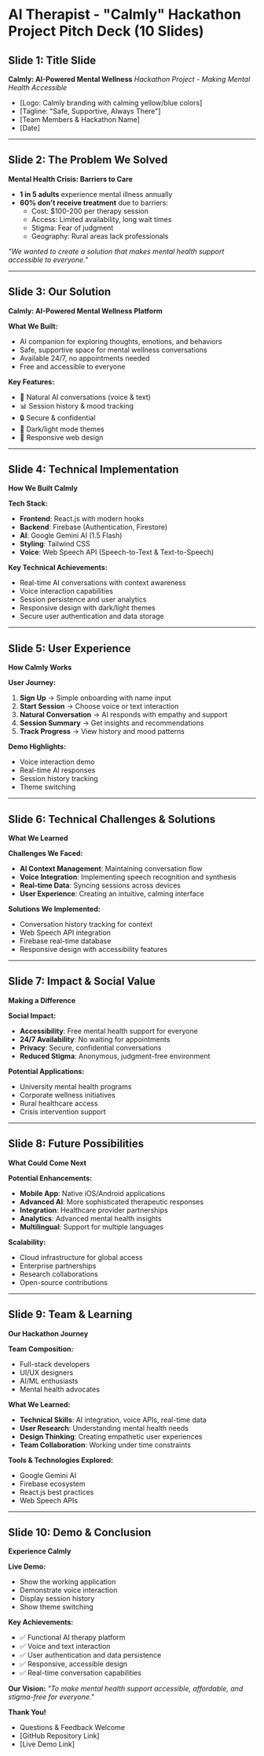 # AI Therapist - "Calmly" Hackathon Project Pitch Deck (10 Slides)

## Slide 1: Title Slide
**Calmly: AI-Powered Mental Wellness**
*Hackathon Project - Making Mental Health Accessible*

- [Logo: Calmly branding with calming yellow/blue colors]
- [Tagline: "Safe, Supportive, Always There"]
- [Team Members & Hackathon Name]
- [Date]

---

## Slide 2: The Problem We Solved
**Mental Health Crisis: Barriers to Care**

- **1 in 5 adults** experience mental illness annually
- **60% don't receive treatment** due to barriers:
  - Cost: $100-200 per therapy session
  - Access: Limited availability, long wait times
  - Stigma: Fear of judgment
  - Geography: Rural areas lack professionals

*"We wanted to create a solution that makes mental health support accessible to everyone."*

---

## Slide 3: Our Solution
**Calmly: AI-Powered Mental Wellness Platform**

**What We Built:**
- AI companion for exploring thoughts, emotions, and behaviors
- Safe, supportive space for mental wellness conversations
- Available 24/7, no appointments needed
- Free and accessible to everyone

**Key Features:**
- 🤖 Natural AI conversations (voice & text)
- 📊 Session history & mood tracking
- 🔒 Secure & confidential
- 🌙 Dark/light mode themes
- 📱 Responsive web design

---

## Slide 4: Technical Implementation
**How We Built Calmly**

**Tech Stack:**
- **Frontend**: React.js with modern hooks
- **Backend**: Firebase (Authentication, Firestore)
- **AI**: Google Gemini AI (1.5 Flash)
- **Styling**: Tailwind CSS
- **Voice**: Web Speech API (Speech-to-Text & Text-to-Speech)

**Key Technical Achievements:**
- Real-time AI conversations with context awareness
- Voice interaction capabilities
- Session persistence and user analytics
- Responsive design with dark/light themes
- Secure user authentication and data storage

---

## Slide 5: User Experience
**How Calmly Works**

**User Journey:**
1. **Sign Up** → Simple onboarding with name input
2. **Start Session** → Choose voice or text interaction
3. **Natural Conversation** → AI responds with empathy and support
4. **Session Summary** → Get insights and recommendations
5. **Track Progress** → View history and mood patterns

**Demo Highlights:**
- Voice interaction demo
- Real-time AI responses
- Session history tracking
- Theme switching

---

## Slide 6: Technical Challenges & Solutions
**What We Learned**

**Challenges We Faced:**
- **AI Context Management**: Maintaining conversation flow
- **Voice Integration**: Implementing speech recognition and synthesis
- **Real-time Data**: Syncing sessions across devices
- **User Experience**: Creating an intuitive, calming interface

**Solutions We Implemented:**
- Conversation history tracking for context
- Web Speech API integration
- Firebase real-time database
- Responsive design with accessibility features

---

## Slide 7: Impact & Social Value
**Making a Difference**

**Social Impact:**
- **Accessibility**: Free mental health support for everyone
- **24/7 Availability**: No waiting for appointments
- **Privacy**: Secure, confidential conversations
- **Reduced Stigma**: Anonymous, judgment-free environment

**Potential Applications:**
- University mental health programs
- Corporate wellness initiatives
- Rural healthcare access
- Crisis intervention support

---

## Slide 8: Future Possibilities
**What Could Come Next**

**Potential Enhancements:**
- **Mobile App**: Native iOS/Android applications
- **Advanced AI**: More sophisticated therapeutic responses
- **Integration**: Healthcare provider partnerships
- **Analytics**: Advanced mental health insights
- **Multilingual**: Support for multiple languages

**Scalability:**
- Cloud infrastructure for global access
- Enterprise partnerships
- Research collaborations
- Open-source contributions

---

## Slide 9: Team & Learning
**Our Hackathon Journey**

**Team Composition:**
- Full-stack developers
- UI/UX designers
- AI/ML enthusiasts
- Mental health advocates

**What We Learned:**
- **Technical Skills**: AI integration, voice APIs, real-time data
- **User Research**: Understanding mental health needs
- **Design Thinking**: Creating empathetic user experiences
- **Team Collaboration**: Working under time constraints

**Tools & Technologies Explored:**
- Google Gemini AI
- Firebase ecosystem
- React.js best practices
- Web Speech APIs

---

## Slide 10: Demo & Conclusion
**Experience Calmly**

**Live Demo:**
- Show the working application
- Demonstrate voice interaction
- Display session history
- Show theme switching

**Key Achievements:**
- ✅ Functional AI therapy platform
- ✅ Voice and text interaction
- ✅ User authentication and data persistence
- ✅ Responsive, accessible design
- ✅ Real-time conversation capabilities

**Our Vision:**
*"To make mental health support accessible, affordable, and stigma-free for everyone."*

**Thank You!**
- Questions & Feedback Welcome
- [GitHub Repository Link]
- [Live Demo Link] 